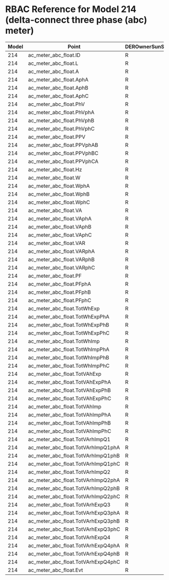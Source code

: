 # RBAC Reference for Model 214 (delta-connect three phase (abc) meter)

| Model | Point | DEROwnerSunSpec | DERInstallerSunSpec | DERVendorSunSpec | ServiceProviderSunSpec | GridOperatorSunSpec |
|-------|-------|------------------|---------------------|------------------|------------------------|---------------------|
| 214 | ac_meter_abc_float.ID | R | R | R | R | R |
| 214 | ac_meter_abc_float.L | R | R | R | R | R |
| 214 | ac_meter_abc_float.A | R | R | R | R | R |
| 214 | ac_meter_abc_float.AphA | R | R | R | R | R |
| 214 | ac_meter_abc_float.AphB | R | R | R | R | R |
| 214 | ac_meter_abc_float.AphC | R | R | R | R | R |
| 214 | ac_meter_abc_float.PhV | R | R | R | R | R |
| 214 | ac_meter_abc_float.PhVphA | R | R | R | R | R |
| 214 | ac_meter_abc_float.PhVphB | R | R | R | R | R |
| 214 | ac_meter_abc_float.PhVphC | R | R | R | R | R |
| 214 | ac_meter_abc_float.PPV | R | R | R | R | R |
| 214 | ac_meter_abc_float.PPVphAB | R | R | R | R | R |
| 214 | ac_meter_abc_float.PPVphBC | R | R | R | R | R |
| 214 | ac_meter_abc_float.PPVphCA | R | R | R | R | R |
| 214 | ac_meter_abc_float.Hz | R | R | R | R | R |
| 214 | ac_meter_abc_float.W | R | R | R | R | R |
| 214 | ac_meter_abc_float.WphA | R | R | R | R | R |
| 214 | ac_meter_abc_float.WphB | R | R | R | R | R |
| 214 | ac_meter_abc_float.WphC | R | R | R | R | R |
| 214 | ac_meter_abc_float.VA | R | R | R | R | R |
| 214 | ac_meter_abc_float.VAphA | R | R | R | R | R |
| 214 | ac_meter_abc_float.VAphB | R | R | R | R | R |
| 214 | ac_meter_abc_float.VAphC | R | R | R | R | R |
| 214 | ac_meter_abc_float.VAR | R | R | R | R | R |
| 214 | ac_meter_abc_float.VARphA | R | R | R | R | R |
| 214 | ac_meter_abc_float.VARphB | R | R | R | R | R |
| 214 | ac_meter_abc_float.VARphC | R | R | R | R | R |
| 214 | ac_meter_abc_float.PF | R | R | R | R | R |
| 214 | ac_meter_abc_float.PFphA | R | R | R | R | R |
| 214 | ac_meter_abc_float.PFphB | R | R | R | R | R |
| 214 | ac_meter_abc_float.PFphC | R | R | R | R | R |
| 214 | ac_meter_abc_float.TotWhExp | R | R | R | R | R |
| 214 | ac_meter_abc_float.TotWhExpPhA | R | R | R | R | R |
| 214 | ac_meter_abc_float.TotWhExpPhB | R | R | R | R | R |
| 214 | ac_meter_abc_float.TotWhExpPhC | R | R | R | R | R |
| 214 | ac_meter_abc_float.TotWhImp | R | R | R | R | R |
| 214 | ac_meter_abc_float.TotWhImpPhA | R | R | R | R | R |
| 214 | ac_meter_abc_float.TotWhImpPhB | R | R | R | R | R |
| 214 | ac_meter_abc_float.TotWhImpPhC | R | R | R | R | R |
| 214 | ac_meter_abc_float.TotVAhExp | R | R | R | R | R |
| 214 | ac_meter_abc_float.TotVAhExpPhA | R | R | R | R | R |
| 214 | ac_meter_abc_float.TotVAhExpPhB | R | R | R | R | R |
| 214 | ac_meter_abc_float.TotVAhExpPhC | R | R | R | R | R |
| 214 | ac_meter_abc_float.TotVAhImp | R | R | R | R | R |
| 214 | ac_meter_abc_float.TotVAhImpPhA | R | R | R | R | R |
| 214 | ac_meter_abc_float.TotVAhImpPhB | R | R | R | R | R |
| 214 | ac_meter_abc_float.TotVAhImpPhC | R | R | R | R | R |
| 214 | ac_meter_abc_float.TotVArhImpQ1 | R | R | R | R | R |
| 214 | ac_meter_abc_float.TotVArhImpQ1phA | R | R | R | R | R |
| 214 | ac_meter_abc_float.TotVArhImpQ1phB | R | R | R | R | R |
| 214 | ac_meter_abc_float.TotVArhImpQ1phC | R | R | R | R | R |
| 214 | ac_meter_abc_float.TotVArhImpQ2 | R | R | R | R | R |
| 214 | ac_meter_abc_float.TotVArhImpQ2phA | R | R | R | R | R |
| 214 | ac_meter_abc_float.TotVArhImpQ2phB | R | R | R | R | R |
| 214 | ac_meter_abc_float.TotVArhImpQ2phC | R | R | R | R | R |
| 214 | ac_meter_abc_float.TotVArhExpQ3 | R | R | R | R | R |
| 214 | ac_meter_abc_float.TotVArhExpQ3phA | R | R | R | R | R |
| 214 | ac_meter_abc_float.TotVArhExpQ3phB | R | R | R | R | R |
| 214 | ac_meter_abc_float.TotVArhExpQ3phC | R | R | R | R | R |
| 214 | ac_meter_abc_float.TotVArhExpQ4 | R | R | R | R | R |
| 214 | ac_meter_abc_float.TotVArhExpQ4phA | R | R | R | R | R |
| 214 | ac_meter_abc_float.TotVArhExpQ4phB | R | R | R | R | R |
| 214 | ac_meter_abc_float.TotVArhExpQ4phC | R | R | R | R | R |
| 214 | ac_meter_abc_float.Evt | R | R | R | R | R |
